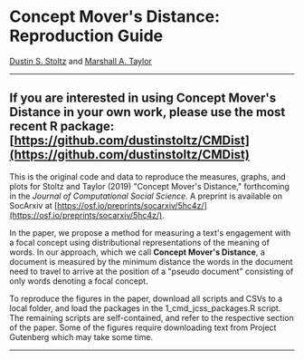 # Concept Mover's Distance: Reproduction Guide

[Dustin S. Stoltz](https://www.dustinstoltz.com) and [Marshall A. Taylor](https://www.marshalltaylor.net)

----
If you are interested in using Concept Mover's Distance in your own work, please use the most recent R package: [https://github.com/dustinstoltz/CMDist](https://github.com/dustinstoltz/CMDist)
----

This is the original code and data to reproduce the measures, graphs, and plots for Stoltz and Taylor (2019) "Concept Mover's Distance," forthcoming in the _Journal of Computational Social Science_. A preprint is available on SocArxiv at [https://osf.io/preprints/socarxiv/5hc4z/](https://osf.io/preprints/socarxiv/5hc4z/).

In the paper, we propose a method for measuring a text's engagement with a focal concept  using  distributional  representations  of  the  meaning  of  words. In our approach, which we call __Concept Mover's Distance__, a document is measured by the minimum distance the words in the document need to travel to arrive at the position of a "pseudo document" consisting of only words denoting a focal concept.

To reproduce the figures in the paper, download all scripts and CSVs to a local folder, and load the packages in the 1_cmd_jcss_packages.R script. The remaining scripts are self-contained, and refer to the respective section of the paper. Some of the figures require downloading text from Project Gutenberg which may take some time. 

-------------------------------------------------------------------
